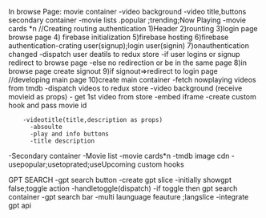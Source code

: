  
 In browse Page:
        movie container
                -video background
                -video title,buttons
            secondary container
                    -movie lists
                        .popular ;trending;Now Playing
                           -movie cards *n
//Creating routing authentication
1)Header
2)rounting
3)login page browse page
4) firebase initialization
5)firebase hosting
6)firebase authentication-crating user(signup);login user(signin)
7)onauthentication changed
    -dispatch user deatils to redux store
    -if user logins or signup redirect to browse page
    -else no redirection or be in the same page
8)in browse page create signout
9)if signout=>redirect to login page
//developing main page
10)create main container
   -fetch nowplaying videos from tmdb 
    -dispatch videos to redux store
         -video background (receive movieid as props)
             - get 1st video from store 
             -embed iframe
             -create custom hook and pass movie id
         
        -videotitle(title,description as props)
          -absoulte 
          -play and info buttons
          -title description
-Secondary container
    -Movie list
        -movie cards*n
        -tmdb image cdn
        -usepopular;usetoprated;useUpcoming custom hooks
    


GPT SEARCH
  -gpt search button
  -create gpt slice
  -initially showgpt false;toggle action
  -handletoggle(dispatch)
  -if toggle then gpt search container
       -gpt search bar
       -multi launguage feauture ;langslice
    -integrate gpt api